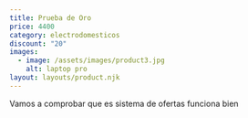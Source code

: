 ```yaml
---
title: Prueba de Oro
price: 4400
category: electrodomesticos
discount: "20"
images:
  - image: /assets/images/product3.jpg
    alt: laptop pro
layout: layouts/product.njk
---
```

V﻿amos a comprobar que es sistema de ofertas funciona bien